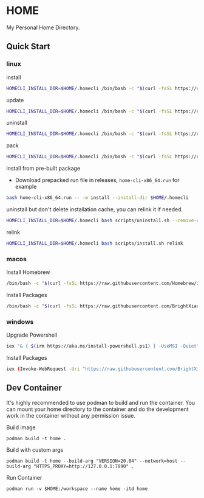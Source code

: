 # HOME

My Personal Home Directory.

## Quick Start

### linux

install

```bash
HOMECLI_INSTALL_DIR=$HOME/.homecli /bin/bash -c "$(curl -fsSL https://raw.githubusercontent.com/BrightXiaoHan/HOME/main/scripts/install.sh)"
```

update

```bash
HOMECLI_INSTALL_DIR=$HOME/.homecli /bin/bash -c "$(curl -fsSL https://raw.githubusercontent.com/BrightXiaoHan/HOME/main/scripts/update.sh)"
```

uninstall

```bash
HOMECLI_INSTALL_DIR=$HOME/.homecli /bin/bash -c "$(curl -fsSL https://raw.githubusercontent.com/BrightXiaoHan/HOME/main/scripts/uninstall.sh)"
```

pack

```bash
HOMECLI_INSTALL_DIR=$HOME/.homecli /bin/bash -c "$(curl -fsSL https://raw.githubusercontent.com/BrightXiaoHan/HOME/main/scripts/pack.sh)"
```

install from pre-built package

- Download prepacked run file in releases, `home-cli-x86_64.run` for example

```bash
bash home-cli-x86_64.run -- -m install --install-dir $HOME/.homecli
```

uninstall but don't delete installation cache, you can relink it if needed.

```bash
HOMECLI_INSTALL_DIR=$HOME/.homecli bash scripts/uninstall.sh --remove-cache false
```

relink

```bash
HOMECLI_INSTALL_DIR=$HOME/.homecli bash scripts/install.sh relink
```

### macos

Install Homebrew

```bash
/bin/bash -c "$(curl -fsSL https://raw.githubusercontent.com/Homebrew/install/HEAD/install.sh)"
```

Install Packages

```bash
/bin/bash -c "$(curl -fsSL https://raw.githubusercontent.com/BrightXiaoHan/HOME/main/scripts/install_macos.sh)"
```

### windows

Upgrade Powershell

```bash
iex "& { $(irm https://aka.ms/install-powershell.ps1) } -UseMSI -Quiet"
```

Install Packages

```bash
iex (Invoke-WebRequest -Uri "https://raw.githubusercontent.com/BrightXiaoHan/HOME/main/scripts/install.ps1").Content
```

## Dev Container

It's highly recommended to use podman to build and run the container.
You can mount your home directory to the container and do the development work in the container without any permission issue.

Build image

```shell
podman build -t home .
```

Build with custom args

```shell
podman build -t home --build-arg "VERSION=20.04" --network=host --build-arg "HTTPS_PROXY=http://127.0.0.1:7890" .
```

Run Container

```shell
podman run -v $HOME:/workspace --name home -itd home
```
